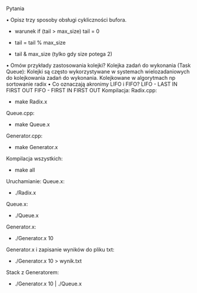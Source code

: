 Pytania

• Opisz trzy sposoby obsługi cykliczności bufora.
- warunek if (tail > max_size)
       tail = 0
- tail = tail % max_size

- tail & max_size (tylko gdy size potega 2) 
           
• Omów przykłady zastosowania kolejki?
    Kolejka zadań do wykonania (Task Queue): Kolejki są często wykorzystywane w systemach wielozadaniowych do kolejkowania zadań do wykonania.
    Kolejkowane w algorytmach np sortowanie radix
• Co oznaczają akronimy LIFO i FIFO?
    LIFO - LAST IN FIRST OUT
    FIFO - FIRST IN FIRST OUT
Kompilacja:
Radix.cpp:
- make Radix.x

Queue.cpp:
- make Queue.x

Generator.cpp:
- make Generator.x

Kompilacja wszystkich:
- make all

Uruchamianie:
Queue.x:
- ./Radix.x

Queue.x:
- ./Queue.x

Generator.x:
- ./Generator.x 10

Generator.x i zapisanie wyników do pliku txt:
- ./Generator.x 10 > wynik.txt

Stack  z Generatorem:
- ./Generator.x 10 | ./Queue.x
